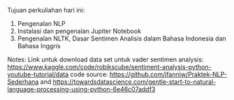 Tujuan perkuliahan hari ini:
1. Pengenalan NLP
2. Instalasi dan pengenalan Jupiter Notebook
3. Pengenalan NLTK, Dasar Sentimen Analisis dalam Bahasa Indonesia dan Bahasa Inggris

Notes: Link untuk download data set untuk vader sentimen analysis: https://www.kaggle.com/code/robikscube/sentiment-analysis-python-youtube-tutorial/data
code source: https://github.com/jfanniw/Praktek-NLP-Sederhana and https://towardsdatascience.com/gentle-start-to-natural-language-processing-using-python-6e46c07addf3
